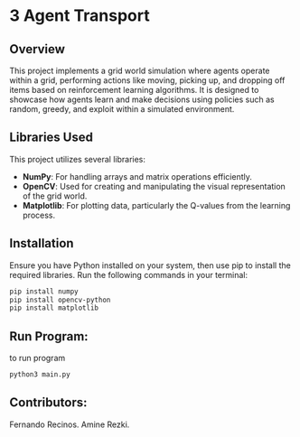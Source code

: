 # 3 Agent Transport

## Overview
This project implements a grid world simulation where agents operate within a grid, performing actions like moving, picking up, and dropping off items based on reinforcement learning algorithms. It is designed to showcase how agents learn and make decisions using policies such as random, greedy, and exploit within a simulated environment.

## Libraries Used
This project utilizes several libraries:
- **NumPy**: For handling arrays and matrix operations efficiently.
- **OpenCV**: Used for creating and manipulating the visual representation of the grid world.
- **Matplotlib**: For plotting data, particularly the Q-values from the learning process.

## Installation
Ensure you have Python installed on your system, then use pip to install the required libraries. Run the following commands in your terminal:

```bash
pip install numpy
pip install opencv-python
pip install matplotlib
```

## Run Program:
to run program
```bash
python3 main.py
```

## Contributors:
Fernando Recinos.
Amine Rezki.
